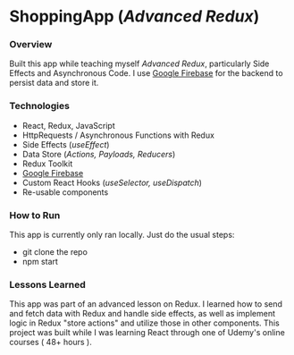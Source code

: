 # ShoppingApp (_Advanced Redux_)

### Overview
Built this app while teaching myself _Advanced Redux_, particularly Side Effects and Asynchronous Code. I use [Google Firebase](https://firebase.google.com/) for the backend to persist data and store it.

### Technologies
* React, Redux, JavaScript
* HttpRequests / Asynchronous Functions with Redux
* Side Effects (_useEffect_)
* Data Store (_Actions, Payloads, Reducers_)
* Redux Toolkit
* [Google Firebase](https://firebase.google.com/) 
* Custom React Hooks (_useSelector, useDispatch_)
* Re-usable components

### How to Run
This app is currently only ran locally. Just do the usual steps:
* git clone the repo
* npm start 

### Lessons Learned
This app was part of an advanced lesson on Redux. I learned how to send and fetch data with Redux and handle side effects, as well as implement logic in Redux "store actions" and utilize those in other components. This project was built while I was learning React through one of Udemy's online courses ( 48+ hours ).
